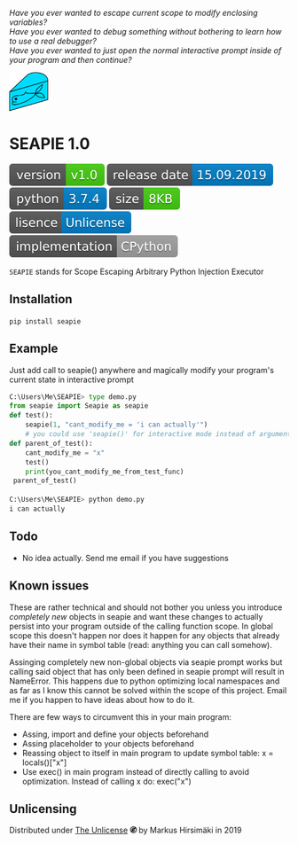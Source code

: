 _Have you ever wanted to escape current scope to modify enclosing variables?_\
_Have you ever wanted to debug something without bothering to learn how to use a real debugger?_\
_Have you ever wanted to just open the normal interactive prompt inside of your program and then continue?_

<img src="https://raw.githubusercontent.com/hirsimaki-markus/SEAPIE/master/images/SEAPIE.png" width="70" height="70"/>

# SEAPIE 1.0

<img src="./images/version.svg"> <img src="./images/releasedate.svg"> <img src="./images/python-ver.svg"> <img src="./images/size.svg">  <img src="./images/lisence.svg"> <img src="./images/implementation.svg">


```SEAPIE``` stands for Scope Escaping Arbitrary Python Injection Executor

## Installation

```pip install seapie```

## Example

Just add call to seapie() anywhere and magically modify your program's current state in interactive prompt

```python
C:\Users\Me\SEAPIE> type demo.py
from seapie import Seapie as seapie
def test():
    seapie(1, "cant_modify_me = 'i can actually'")
    # you could use 'seapie()' for interactive mode instead of arguments
def parent_of_test():
    cant_modify_me = "x"
    test()
    print(you_cant_modify_me_from_test_func)
 parent_of_test()

C:\Users\Me\SEAPIE> python demo.py
i can actually
```
## Todo
* No idea actually. Send me email if you have suggestions

## Known issues

These are rather technical and should not bother you unless you introduce _completely new_ objects in seapie and want
these changes to actually persist into your program outside of the calling function scope. In global scope this doesn't happen
nor does it happen for any objects that already have their name in symbol table (read: anything you can call somehow).

Assinging completely new non-global objects via seapie prompt works but calling said object that has only been defined in
seapie prompt will result in NameError. This happens due to python optimizing local namespaces and as far as I know this
cannot be solved within the scope of this project. Email me if you happen to have ideas about how to do it.

There are few ways to circumvent this in your main program:
* Assing, import and define your objects beforehand
* Assing placeholder to your objects beforehand
* Reassing object to itself in main program to update symbol table: x = locals()["x"]
* Use exec() in main program instead of directly calling to avoid optimization. Instead of calling x do: exec("x")

## Unlicensing
Distributed under [The Unlicense](https://choosealicense.com/licenses/unlicense/) <img src="./images/unlisence.png" width="12" height="12"/> by Markus Hirsimäki in 2019
